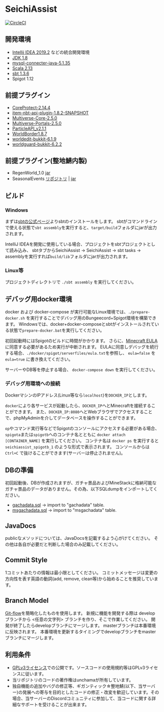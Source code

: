 # SeichiAssist

[![CircleCI](https://circleci.com/gh/GiganticMinecraft/SeichiAssist/tree/master.svg?style=svg)](https://circleci.com/gh/GiganticMinecraft/SeichiAssist/tree/master)

## 開発環境
- [Intellij IDEA 2019.2](https://www.jetbrains.com/idea/) などの統合開発環境
- [JDK 1.8](https://www.oracle.com/technetwork/java/javase/downloads/jdk8-downloads-2133151.html)
- [mysql-connecter-java-5.1.35](https://downloads.mysql.com/archives/c-j/)
- [Scala 2.13](https://www.scala-lang.org/download/)
- [sbt 1.3.6](https://www.scala-sbt.org/1.x/docs/Installing-sbt-on-Windows.html)
- Spigot 1.12

## 前提プラグイン
- [CoreProtect-2.14.4](https://www.spigotmc.org/resources/coreprotect.8631/download?version=231781)
- [item-nbt-api-plugin-1.8.2-SNAPSHOT](https://www.spigotmc.org/resources/item-entity-tile-nbt-api.7939/download?version=241690)
- [Multiverse-Core-2.5.0](https://dev.bukkit.org/projects/multiverse-core/files/2428161/download)
- [Multiverse-Portals-2.5.0](https://dev.bukkit.org/projects/multiverse-portals/files/2428333/download)
- [ParticleAPI_v2.1.1](http://dl.inventivetalent.org/download/?file=plugin/ParticleAPI_v2.1.1)
- [WorldBorder1.8.7](https://dev.bukkit.org/projects/worldborder/files/2415838/download)
- [worldedit-bukkit-6.1.9](https://dev.bukkit.org/projects/worldedit/files/2597538/download)
- [worldguard-bukkit-6.2.2](https://dev.bukkit.org/projects/worldguard/files/2610618/download)

## 前提プラグイン(整地鯖内製)
- RegenWorld_1.0 [jar](https://red.minecraftserver.jp/attachments/download/890/RegenWorld-1.0.jar)
- SeasonalEvents [リポジトリ](https://github.com/GiganticMinecraft/SeasonalEvents) | [jar](https://red.minecraftserver.jp/attachments/download/893/SeasonalEvents.jar)

## ビルド

### Windows
まずは[sbtの公式ページ](https://www.scala-sbt.org/1.x/docs/Installing-sbt-on-Windows.html)よりsbtのインストールをします。
sbtがコマンドラインで使える状態で`sbt assembly`を実行すると、`target/build`フォルダにjarが出力されます。

IntelliJ IDEAを開発に使用している場合、プロジェクトをsbtプロジェクトとして読み込み、
sbtタブからSeichiAssist -> SeichiAssist -> sbt tasks -> assemblyを実行すれば`build/lib`フォルダにjarが出力されます。

### Linux等
プロジェクトディレクトリで `./sbt assembly` を実行してください。

## デバッグ用docker環境

docker および docker-compose が実行可能なLinux環境では、`./prepare-docker.sh`
を実行することでデバッグ用のBungeecord+Spigot環境を構築できます。
Windowsでは、docker+docker-composeとsbtがインストールされている状態で`prepare-docker.bat`を実行してください。

初回起動時にはSpigotのビルドに時間がかかります。
さらに、[Minecraft EULA](https://account.mojang.com/documents/minecraft_eula)に同意する必要があるため実行が中断されます。
EULAに同意しデバッグを続行する場合、`./docker/spigot/serverfiles/eula.txt`を参照し、
`eula=false` を `eula=true` に書き換えてください。

サーバーやDB等を停止する場合、 `docker-compose down` を実行してください。

### デバッグ用環境への接続

DockerマシンのIPアドレス(Linux等なら`localhost`)を`DOCKER_IP`とします。

`docker`により各サービスが起動したら、`DOCKER_IP`へとMinecraftを接続することができます。
また、`DOCKER_IP:8080`へとWebブラウザでアクセスすることで、phpMyAdminを介してデータベースを操作することができます。

`op`やコマンド実行等などでSpigotのコンソールにアクセスする必要がある場合、
`spigota`または`spigotb`へのコンテナ名とともに `docker attach [CONTAINER_NAME]` を実行してください。
コンテナ名は `docker ps` を実行すると `seichiassist_spigotb_1` のような形式で表示されます。
コンソールからは `Ctrl+C` で抜けることができます(サーバーは停止されません)。

## DBの準備
初回起動後、DBが作成されますが、ガチャ景品およびMineStackに格納可能なガチャ景品のデータがありません。その為、以下SQLdumpをインポートしてください。
- [gachadata.sql](https://red.minecraftserver.jp/attachments/download/895/gachadata.sql) -> import to "gachadata" table.
- [msgachadata.sql](https://red.minecraftserver.jp/attachments/download/894/msgachadata.sql) -> import to "msgachadata" table.

## JavaDocs
publicなメソッドについては、JavaDocsを記載するよう心がけてください。
その他は各自が必要だと判断した場合のみ記載してください。

## Commit Style
1コミットあたりの情報は最小限としてください。
コミットメッセージは変更の方向性を表す英語の動詞(add, remove, clean等)から始めることを推奨しています。

## Branch Model
[Git-flow](https://qiita.com/KosukeSone/items/514dd24828b485c69a05)を簡略化したものを使用します。
新規に機能を開発する際は develop ブランチから <任意の文字列> ブランチを作り、そこで作業してください。
開発が終了したらdevelopブランチにマージします。
masterブランチは本番環境に反映されます。
本番環境を更新するタイミングでdevelopブランチをmasterブランチにマージします。

## 利用条件
- [GPLv3ライセンス](https://github.com/GiganticMinecraft/SeichiAssist/blob/develop/LICENSE)での公開です。ソースコードの使用規約等はGPLv3ライセンスに従います。
- 当リポジトリのコードの著作権はunchamaが所有しています。
- 独自機能の追加やバグの修正等、ギガンティック☆整地鯖(以下、当サーバー)の発展への寄与を目的としたコードの修正・改変を歓迎しています。その場合、当サーバーのDiscordコミュニティに参加して、当コードに関する詳細なサポートを受けることが出来ます。
